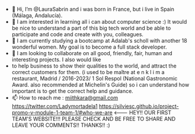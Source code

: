 - 👋 Hi, I’m @LauraSabrin and i was born in France, but i live in Spain (Málaga, Andalucía).
- 👀 I am interested in learning all i can about computer science :) It would be nice to understand a part of this big tech world and be able to participate and code and create with you, colleagues.
- 🌱 I am currently studying  a bootcamp at Adalab's scholl with another 18 wonderful women. My goal is to become a full stack developer. 
- 💞️ I am looking to collaborate on all good, friendly, fair, human and interesting projects. I also would like
- to help business to show their qualities to the world, and attract the correct customers for them. (i used to be maître at e n k l i m a restaurant, Madrid / 2016-2023/ 1 Sol Respol (National Gastronomic Award. also recommended at Michelin's Guide) so i can understand how important is to get the correct help and guidance.
- 📫 How to reach me : miithkara@gmail.com https://twitter.com/Ladymortadela1
https://silviesc.github.io/project-promo-v-module-1-team-1/#who-we-are     <--- HEY!! OUR FIRST TEAM'S WEBSITE!!! PLEASE CHECK AND BE FREE TO SHARE AND LEAVE YOUR COMMENTS!! THANKS!! :)
<!---
LauraSabrin/LauraSabrin is a ✨ special ✨ repository because its `README.md` (this file) appears on your GitHub profile.
You can click the Preview link to take a look at your changes.
--->

